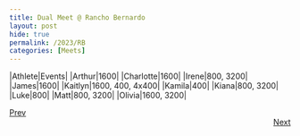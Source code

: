 ```yaml
---
title: Dual Meet @ Rancho Bernardo
layout: post
hide: true
permalink: /2023/RB
categories: [Meets]
---
```


|Athlete|Events|
|Arthur|1600|
|Charlotte|1600|
|Irene|800, 3200|
|James|1600|
|Kaitlyn|1600, 400, 4x400|
|Kamila|400|
|Kiana|800, 3200|
|Luke|800|
|Matt|800, 3200|
|Olivia|1600, 3200|

<div style="text-align: left"> <a href="{{site.baseurl}}/2023/JI">Prev</a></div> 
<div style="text-align: right"> <a href="{{site.baseurl}}/2023/FS">Next</a></div>